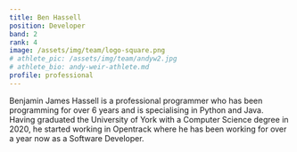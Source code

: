```yaml
---
title: Ben Hassell
position: Developer
band: 2
rank: 4
image: /assets/img/team/logo-square.png
# athlete_pic: /assets/img/team/andyw2.jpg
# athlete_bio: andy-weir-athlete.md
profile: professional
---
```


Benjamin James Hassell is a professional programmer who has been programming for over 6 years and is specialising in Python and Java. Having graduated the University of York with a Computer Science degree in 2020, he started working in Opentrack where he has been working for over a year now as a Software Developer.
